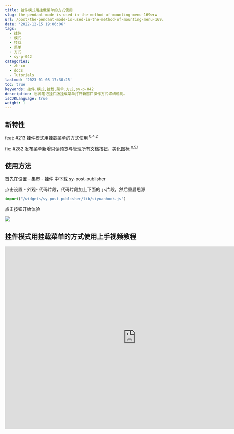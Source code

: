 ```yaml
---
title: 挂件模式用挂载菜单的方式使用
slug: the-pendant-mode-is-used-in-the-method-of-mounting-menu-169wrw
url: /post/the-pendant-mode-is-used-in-the-method-of-mounting-menu-169wrw.html
date: '2022-12-15 19:06:06'
tags:
  - 挂件
  - 模式
  - 挂载
  - 菜单
  - 方式
  - sy-p-042
categories:
  - zh-cn
  - docs
  - Tutorials
lastmod: '2023-01-08 17:30:25'
toc: true
keywords: 挂件,模式,挂载,菜单,方式,sy-p-042
description: 思源笔记挂件版挂载菜单打开新窗口操作方式详细说明。
isCJKLanguage: true
weight: 1
---
```


## 新特性

feat: #213 挂件模式用挂载菜单的方式使用 <sup>0.4.2</sup>

fix: #282 发布菜单新增只读预览与管理所有文档按钮，美化图标 <sup>0.5.1</sup>

## 使用方法

首先在设置 - 集市 - 挂件 中下载 sy-post-publisher

点击设置 - 外观- 代码片段，代码片段加上下面的 `js`​ 片段，然后重启思源

```js
import("/widgets/sy-post-publisher/lib/siyuanhook.js")
```

点击按钮开始体验

​![](https://img1.terwer.space/api/public/202212180137539.png)​

## 挂件模式用挂载菜单的方式使用上手视频教程

<iframe src="https://player.bilibili.com/player.html?aid=818780043&amp;bvid=BV1cG4y1g7B4&amp;cid=925201310&amp;page=1" data-src="//player.bilibili.com/player.html?aid=818780043&amp;bvid=BV1cG4y1g7B4&amp;cid=925201310&amp;page=1" scrolling="no" border="0" frameborder="no" framespacing="0" allowfullscreen="true" style="width: 836px; height: 584px;"></iframe>

‍
